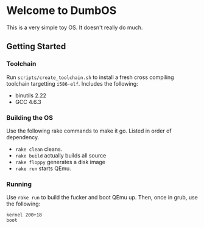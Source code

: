 # Welcome to DumbOS

This is a very simple toy OS. It doesn't really do much.

## Getting Started

### Toolchain

Run `scripts/create_toolchain.sh` to install a fresh cross compiling toolchain targetting `i586-elf`. Includes the following:

* binutils 2.22
* GCC 4.6.3

### Building the OS

Use the following rake commands to make it go. Listed in order of dependency.

* `rake clean` cleans.
* `rake build` actually builds all source
* `rake floppy` generates a disk image
* `rake run` starts QEmu.

### Running

Use `rake run` to build the fucker and boot QEmu up. Then, once in grub, use the following:

```
kernel 200+18
boot
```
